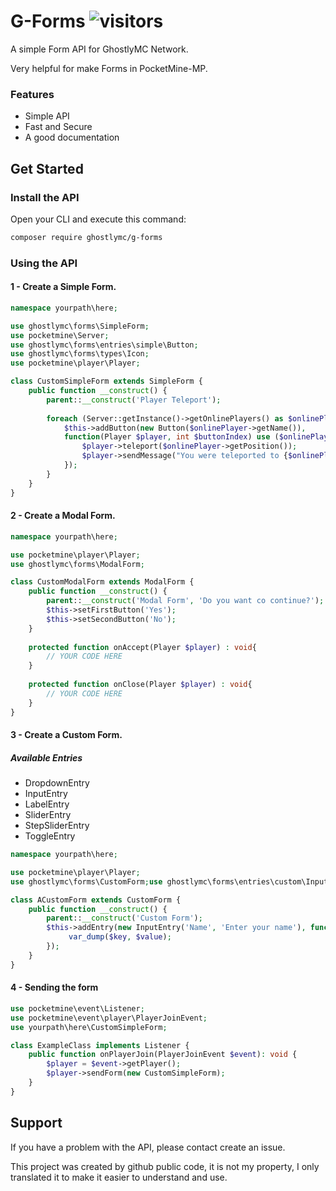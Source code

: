 # G-Forms ![visitors](https://visitor-badge.glitch.me/badge?page_id=G-Forms)

A simple Form API for GhostlyMC Network.

Very helpful for make Forms in PocketMine-MP.

### Features

- Simple API
- Fast and Secure
- A good documentation

## Get Started

### Install the API

Open your CLI and execute this command:

```bash
composer require ghostlymc/g-forms
```

### Using the API

#### 1 - Create a Simple Form.

```php
namespace yourpath\here;

use ghostlymc\forms\SimpleForm;
use pocketmine\Server;
use ghostlymc\forms\entries\simple\Button;
use ghostlymc\forms\types\Icon;
use pocketmine\player\Player;

class CustomSimpleForm extends SimpleForm {
    public function __construct() {
        parent::__construct('Player Teleport');
        
        foreach (Server::getInstance()->getOnlinePlayers() as $onlinePlayer) {
            $this->addButton(new Button($onlinePlayer->getName()), 
            function(Player $player, int $buttonIndex) use ($onlinePlayer): void {
                $player->teleport($onlinePlayer->getPosition());
                $player->sendMessage("You were teleported to {$onlinePlayer->getName()}");
            });
        }
    }
}
```

#### 2 - Create a Modal Form.

```php
namespace yourpath\here;

use pocketmine\player\Player;
use ghostlymc\forms\ModalForm;

class CustomModalForm extends ModalForm {
    public function __construct() {
        parent::__construct('Modal Form', 'Do you want co continue?');
        $this->setFirstButton('Yes');
        $this->setSecondButton('No');
    }
    
    protected function onAccept(Player $player) : void{
        // YOUR CODE HERE
    }
    
    protected function onClose(Player $player) : void{
        // YOUR CODE HERE
    }
}
```

#### 3 - Create a Custom Form.

##### Available Entries

- DropdownEntry
- InputEntry
- LabelEntry
- SliderEntry
- StepSliderEntry
- ToggleEntry

```php
namespace yourpath\here;

use pocketmine\player\Player;
use ghostlymc\forms\CustomForm;use ghostlymc\forms\entries\custom\InputEntry;

class ACustomForm extends CustomForm {
    public function __construct() {
        parent::__construct('Custom Form');
        $this->addEntry(new InputEntry('Name', 'Enter your name'), function(Player $player, $key, $value) : void{
             var_dump($key, $value);
        });
    }
}
```

#### 4 - Sending the form

```php
use pocketmine\event\Listener;
use pocketmine\event\player\PlayerJoinEvent;
use yourpath\here\CustomSimpleForm;

class ExampleClass implements Listener {
    public function onPlayerJoin(PlayerJoinEvent $event): void {
        $player = $event->getPlayer();
        $player->sendForm(new CustomSimpleForm);
    }
}
```

## Support

If you have a problem with the API, please contact create an issue.

This project was created by github public code, it is not my property, I only translated it to make it easier to
understand and use.
